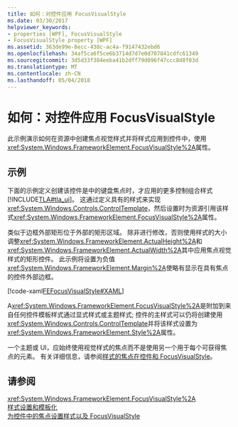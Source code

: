 ```yaml
---
title: 如何：对控件应用 FocusVisualStyle
ms.date: 03/30/2017
helpviewer_keywords:
- properties [WPF], FocusVisualStyle
- FocusVisualStyle property [WPF]
ms.assetid: 363de99e-8ecc-438c-ac4a-f9147432ebd6
ms.openlocfilehash: 34af5ca6f5ce6b3714d7d7e0d707841cdfc61349
ms.sourcegitcommit: 3d5d33f384eeba41b2dff79d096f47ccc8d8f03d
ms.translationtype: MT
ms.contentlocale: zh-CN
ms.lasthandoff: 05/04/2018
---
```

# <a name="how-to-apply-a-focusvisualstyle-to-a-control"></a>如何：对控件应用 FocusVisualStyle
此示例演示如何在资源中创建焦点视觉样式并将样式应用到控件中，使用<xref:System.Windows.FrameworkElement.FocusVisualStyle%2A>属性。  
  
## <a name="example"></a>示例  
 下面的示例定义创建该控件是中的键盘焦点时，才应用的更多控制组合样式[!INCLUDE[TLA#tla_ui](../../../../includes/tlasharptla-ui-md.md)]。 这通过定义具有的样式来实现<xref:System.Windows.Controls.ControlTemplate>，然后设置时为资源引用该样式<xref:System.Windows.FrameworkElement.FocusVisualStyle%2A>属性。  
  
 类似于边框外部矩形位于外部的矩形区域。 除非进行修改，否则使用样式的大小调整<xref:System.Windows.FrameworkElement.ActualHeight%2A>和<xref:System.Windows.FrameworkElement.ActualWidth%2A>其中应用焦点视觉样式的矩形控件。 此示例将设置为负值<xref:System.Windows.FrameworkElement.Margin%2A>使略有显示在具有焦点的控件外部边框。  
  
 [!code-xaml[FEFocusVisualStyle#XAML](../../../../samples/snippets/csharp/VS_Snippets_Wpf/FEFocusVisualStyle/CS/page1.xaml#xaml)]  
  
 A<xref:System.Windows.FrameworkElement.FocusVisualStyle%2A>是附加到来自任何控件模板样式通过显式样式或主题样式; 控件的主样式可以仍将创建使用<xref:System.Windows.Controls.ControlTemplate>并将该样式设置为<xref:System.Windows.FrameworkElement.Style%2A>属性。  
  
 一个主题或 UI，应始终使用视觉样式的焦点而不是使用另一个用于每个可获得焦点的元素。 有关详细信息，请参阅[样式的焦点在控件和 FocusVisualStyle](../../../../docs/framework/wpf/advanced/styling-for-focus-in-controls-and-focusvisualstyle.md)。  
  
## <a name="see-also"></a>请参阅  
 <xref:System.Windows.FrameworkElement.FocusVisualStyle%2A>  
 [样式设置和模板化](../../../../docs/framework/wpf/controls/styling-and-templating.md)  
 [为控件中的焦点设置样式以及 FocusVisualStyle](../../../../docs/framework/wpf/advanced/styling-for-focus-in-controls-and-focusvisualstyle.md)
